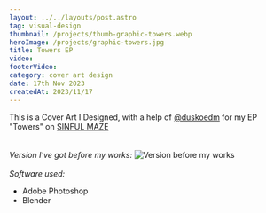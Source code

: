 ```yaml
---
layout: ../../layouts/post.astro
tag: visual-design
thumbnail: /projects/thumb-graphic-towers.webp
heroImage: /projects/graphic-towers.jpg
title: Towers EP
video:
footerVideo: 
category: cover art design
date: 17th Nov 2023
createdAt: 2023/11/17
---
```

<div>
  This is a Cover Art I Designed, with a help of <a href="https://www.instagram.com/duskoedm/">@duskoedm</a> for my EP "Towers" on <a href="https://sinfulmaze.com/">SINFUL MAZE</a>
</div>
<br><br>

<div>
 <i> Version I've got before my works: </i>
 <picture> <img src="/projects/graphic-towers-pre.jpg" alt="Version before my works" /></picture>
</div>
<br>
<div>
<i>Software used:</i>
</div>
<div>
<ul>
<li>Adobe Photoshop</li>
<li>Blender</li>
</ul>
</div>
